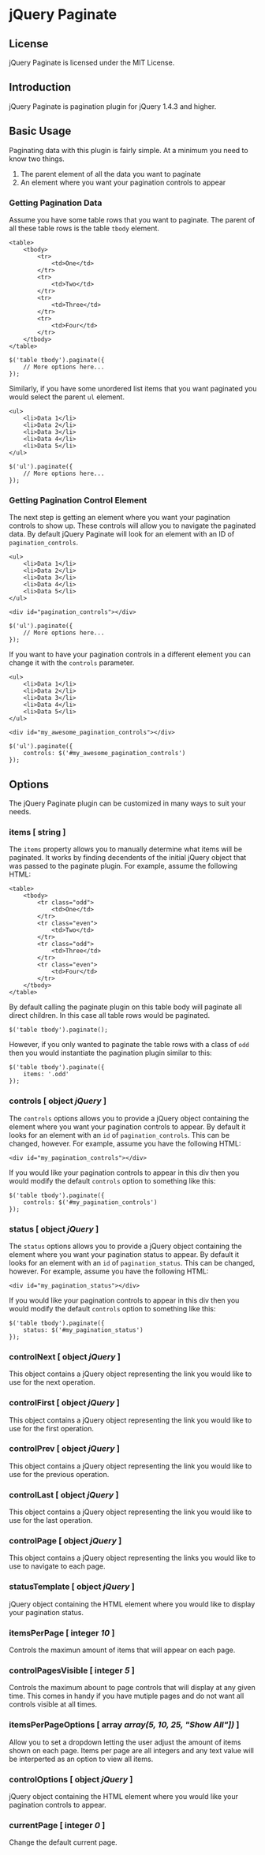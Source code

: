 # jQuery Paginate

## License

jQuery Paginate is licensed under the MIT License.

## Introduction

jQuery Paginate is pagination plugin for jQuery 1.4.3 and higher.

## Basic Usage

Paginating data with this plugin is fairly simple. At a minimum you need to know two things.

1. The parent element of all the data you want to paginate
2. An element where you want your pagination controls to appear

### Getting Pagination Data

Assume you have some table rows that you want to paginate. The parent of all these table rows is the table `tbody` element.

````
<table>
	<tbody>
		<tr>
			<td>One</td>
		</tr>
		<tr>
			<td>Two</td>
		</tr>
		<tr>
			<td>Three</td>
		</tr>
		<tr>
			<td>Four</td>
		</tr>
	</tbody>
</table>
````

````
$('table tbody').paginate({
	// More options here...
});
````

Similarly, if you have some unordered list items that you want paginated you would select the parent `ul` element.

````
<ul>
	<li>Data 1</li>
	<li>Data 2</li>
	<li>Data 3</li>
	<li>Data 4</li>
	<li>Data 5</li>
</ul>
````

````
$('ul').paginate({
	// More options here...
});
````

### Getting Pagination Control Element

The next step is getting an element where you want your pagination controls to show up. These controls will allow you to navigate the paginated data. By default jQuery Paginate will look for an element with an ID of `pagination_controls`.

````
<ul>
	<li>Data 1</li>
	<li>Data 2</li>
	<li>Data 3</li>
	<li>Data 4</li>
	<li>Data 5</li>
</ul>

<div id="pagination_controls"></div>
````

````
$('ul').paginate({
	// More options here...
});
````

If you want to have your pagination controls in a different element you can change it with the `controls` parameter.

````
<ul>
	<li>Data 1</li>
	<li>Data 2</li>
	<li>Data 3</li>
	<li>Data 4</li>
	<li>Data 5</li>
</ul>

<div id="my_awesome_pagination_controls"></div>
````

````
$('ul').paginate({
	controls: $('#my_awesome_pagination_controls')
});
````

## Options

The jQuery Paginate plugin can be customized in many ways to suit your needs.

### items [ string ]

The `items` property allows you to manually determine what items will be paginated. It works by finding decendents of the initial jQuery object that was passed to the paginate plugin. For example, assume the following HTML:

````
<table>
	<tbody>
		<tr class="odd">
			<td>One</td>
		</tr>
		<tr class="even">
			<td>Two</td>
		</tr>
		<tr class="odd">
			<td>Three</td>
		</tr>
		<tr class="even">
			<td>Four</td>
		</tr>
	</tbody>
</table>
````

By default calling the paginate plugin on this table body will paginate all direct children. In this case all table rows would be paginated.

````
$('table tbody').paginate();
````

However, if you only wanted to paginate the table rows with a class of `odd` then you would instantiate the pagination plugin similar to this:

````
$('table tbody').paginate({
	items: '.odd'
});
````

### controls [ object *jQuery* ]

The `controls` options allows you to provide a jQuery object containing the element where you want your pagination controls to appear. By default it looks for an element with an `id` of `pagination_controls`. This can be changed, however. For example, assume you have the following HTML:

````
<div id="my_pagination_controls"></div>
````

If you would like your pagination controls to appear in this div then you would modify the default `controls` option to something like this:

````
$('table tbody').paginate({
	controls: $('#my_pagination_controls')
});
````

### status [ object *jQuery* ]

The `status` options allows you to provide a jQuery object containing the element where you want your pagination status to appear. By default it looks for an element with an `id` of `pagination_status`. This can be changed, however. For example, assume you have the following HTML:

````
<div id="my_pagination_status"></div>
````

If you would like your pagination controls to appear in this div then you would modify the default `controls` option to something like this:

````
$('table tbody').paginate({
	status: $('#my_pagination_status')
});
````

### controlNext [ object *jQuery* ]

This object contains a jQuery object representing the link you would like to use for the next operation.

### controlFirst [ object *jQuery* ]

This object contains a jQuery object representing the link you would like to use for the first operation.

### controlPrev [ object *jQuery* ]

This object contains a jQuery object representing the link you would like to use for the previous operation.

### controlLast [ object *jQuery* ]

This object contains a jQuery object representing the link you would like to use for the last operation.

### controlPage [ object *jQuery* ]

This object contains a jQuery object representing the links you would like to use to navigate to each page.

### statusTemplate [ object *jQuery* ]

jQuery object containing the HTML element where you would like to display your pagination status.

### itemsPerPage [ integer *10* ]

Controls the maximun amount of items that will appear on each page.

### controlPagesVisible [ integer *5* ]

Controls the maximum abount to page controls that will display at any given time. This comes in handy if you have mutiple pages and do not want all controls visible at all times.

### itemsPerPageOptions [ array *array(5, 10, 25, "Show All"])* ]

Allow you to set a dropdown letting the user adjust the amount of items shown on each page. Items per page are all integers and any text value will be interperted as an option to view all items.

### controlOptions [ object *jQuery* ]

jQuery object containing the HTML element where you would like your pagination controls to appear.

### currentPage [ integer *0* ]

Change the default current page.